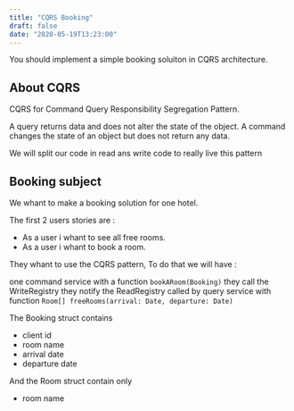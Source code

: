 ```yaml
---
title: "CQRS Booking"
draft: false
date: "2020-05-19T13:23:00"
---
```


You should implement a simple booking soluiton in CQRS architecture.

## About CQRS

CQRS for Command Query Responsibility Segregation Pattern.

A query returns data and does not alter the state of the object. 
A command changes the state of an object but does not return any data.

We will split our code in read ans write code to really live this pattern

## Booking subject

We whant to make a booking solution for one hotel. 

The first 2 users stories are : 

* As a user i whant to see all free rooms.
* As a user i whant to book a room.

They whant to use the CQRS pattern, To do that we will have : 

one command service with a function `bookARoom(Booking)` they call the WriteRegistry they notify the ReadRegistry called by query service with function `Room[] freeRooms(arrival: Date, departure: Date)`

The Booking struct contains

* client id
* room name
* arrival date
* departure date

And the Room struct contain only

* room name
